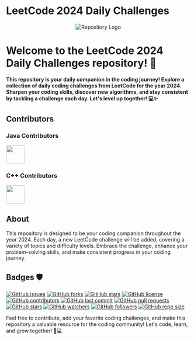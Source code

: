 # LeetCode 2024 Daily Challenges

<p align="center">
  <img src="https://leetcode.com/static/images/LeetCode_Sharing.png" alt="Repository Logo">
</p>

# Welcome to the LeetCode 2024 Daily Challenges repository! 🚀

**This repository is your daily companion in the coding journey! Explore a collection of daily coding challenges from LeetCode for the year 2024. Sharpen your coding skills, discover new algorithms, and stay consistent by tackling a challenge each day. Let's level up together! 💻✨**

## Contributors

### Java Contributors
[<img src="https://avatars.githubusercontent.com/u/122305929?s=400&u=91e7aecf724121f7cfce7557ebf77ac3fc985451&v=4" width="50px" height="50px">](https://github.com/java_contributor2)

### C++ Contributors
[<img src="https://avatars.githubusercontent.com/u/145255212?v=4" width="50px" height="50px">](https://github.com/Abiji-2020)

## About

This repository is designed to be your coding companion throughout the year 2024. Each day, a new LeetCode challenge will be added, covering a variety of topics and difficulty levels. Embrace the challenge, enhance your problem-solving skills, and make consistent progress in your coding journey.

## Badges 🛡️

[![GitHub issues](https://img.shields.io/github/issues/dhruvabhat24/Leetcode-2024)](https://github.com/dhruvabhat24/Leetcode-2024/issues)
[![GitHub forks](https://img.shields.io/github/forks/dhruvabhat24/Leetcode-2024)](https://github.com/dhruvabhat24/Leetcode-2024/network)
[![GitHub stars](https://img.shields.io/github/stars/dhruvabhat24/Leetcode-2024)](https://github.com/dhruvabhat24/Leetcode-2024/stargazers)
[![GitHub license](https://img.shields.io/github/license/dhruvabhat24/Leetcode-2024)](https://github.com/dhruvabhat24/Leetcode-2024/blob/main/LICENSE)
[![GitHub contributors](https://img.shields.io/github/contributors/dhruvabhat24/Leetcode-2024)](https://github.com/Leetcode-2024/graphs/contributors)
[![GitHub last commit](https://img.shields.io/github/last-commit/dhruvabhat24/Leetcode-2024)](https://github.com/dhruvabhat24/Leetcode-2024/commits/main)
[![GitHub pull requests](https://img.shields.io/github/issues-pr/dhruvabhat24/Leetcode-2024)](https://github.com/dhruvabhat24/Leetcode-2024/pulls)
[![GitHub stars](https://img.shields.io/github/stars/dhruvabhat24/Leetcode-2024)](https://github.com/dhruvabhat24/Leetcode-2024/stargazers)
[![GitHub watchers](https://img.shields.io/github/watchers/dhruvabhat24/Leetcode-2024?style=social)](https://github.com/dhruvabhat24/Leetcode-2024/watchers)
[![GitHub followers](https://img.shields.io/github/followers/dhruvabhat24?style=social)](https://github.com/dhruvabhat24)
[![GitHub repo size](https://img.shields.io/github/repo-size/dhruvabhat24/Leetcode-2024)](https://github.com/dhruvabhat24/Leetcode-2024)

Feel free to contribute, add your favorite coding challenges, and make this repository a valuable resource for the coding community! Let's code, learn, and grow together! 🌱💻
